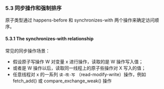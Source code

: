### 5.3 同步操作和强制排序
原子类型通过 happens-before 和 synchronizes-with 两个操作来确定访问顺序。

#### 5.3.1 The synchronizes-with relationship
常见的同步操作场景：
* 假设原子写操作 W 对变量 x 进行操作，读取的是 W 操作写入值；
* 或者是 W 操作以后，读取同一线程上的原子些操作对 X 写入的值；
* 任意线程对 x 的一系列 `读-改-写` （read-modify-write）操作，例如 fetch_add() 或 compare_exchange_weak() 操作
